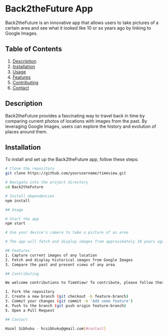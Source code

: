 # Back2theFuture App

Back2theFuture is an innovative app that allows users to take pictures of a certain area and see what it looked like 10 or so years ago by linking to Google Images. 

## Table of Contents
1. [Description](#description)
2. [Installation](#installation)
3. [Usage](#usage)
4. [Features](#features)
5. [Contributing](#contributing)
6. [Contact](#contact)

## Description

Back2theFuture provides a fascinating way to travel back in time by comparing current photos of locations with images from the past. By leveraging Google Images, users can explore the history and evolution of places around them.

## Installation

To install and set up the Back2theFuture app, follow these steps:

```bash
# Clone the repository
git clone https://github.com/yourusername/timeview.git

# Navigate into the project directory
cd Back2theFuture

# Install dependencies
npm install

## Usage

# Start the app
npm start

# Use your device's camera to take a picture of an area

# The app will fetch and display images from approximately 10 years ago

## Features
1. Capture current images of any location
2. Fetch and display historical images from Google Images
3. Compare the past and present views of any area

## Contributing

We welcome contributions to TimeView! To contribute, please follow these steps:

1. Fork the repository
2. Create a new branch (git checkout -b feature-branch)
3. Commit your changes (git commit -m 'Add some feature')
4. Push to the branch (git push origin feature-branch)
5. Open a Pull Request

## Contact

Hazel Sibhuku - hcsibhuku@gmail.com[#contact]



